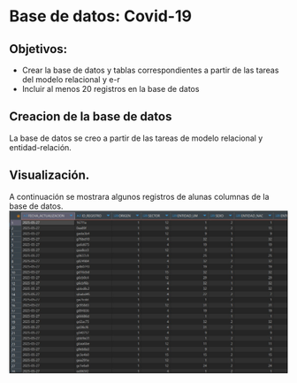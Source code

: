# Base de datos: Covid-19

## Objetivos:

- Crear la base de datos y tablas correspondientes a partir de las tareas del modelo relacional y e-r
- Incluir al menos 20 registros en la base de datos

## Creacion de la base de datos
La base de datos se creo a partir de las  tareas de modelo relacional y entidad-relación. 
## Visualización.
A continuación se mostrara algunos registros de alunas columnas de la base de datos.
![Base de datos](Imagenes\image.png)